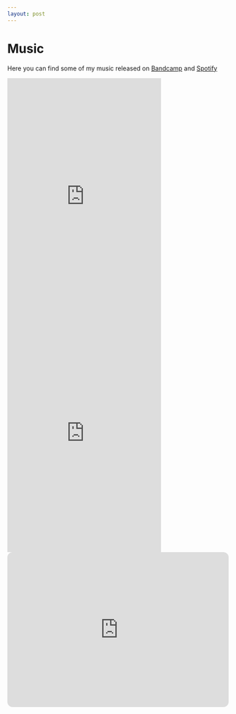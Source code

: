 ```yaml
---
layout: post
---
```


# Music

Here you can find some of my music released on [Bandcamp](https://grnch.bandcamp.com/) and [Spotify](https://open.spotify.com/artist/1R4wlaAZtsXhCjCWHLRUui?si=BZNlOifqQmWUKKcxmiO0-Q)

<iframe style="border: 0; width: 350px; height: 555px;" src="https://bandcamp.com/EmbeddedPlayer/album=344928967/size=large/bgcol=333333/linkcol=4ec5ec/transparent=true/" seamless><a href="https://grnch.bandcamp.com/album/stratus">Stratus by GRNCH</a></iframe>

<iframe style="border: 0; width: 350px; height: 522px;" src="https://bandcamp.com/EmbeddedPlayer/album=1879388601/size=large/bgcol=333333/linkcol=4ec5ec/transparent=true/" seamless><a href="https://grnch.bandcamp.com/album/3ds-feat-fischez">3ds Feat. Fischez by GRNCH</a></iframe>

<iframe style="border-radius:12px" src="https://open.spotify.com/embed/artist/1R4wlaAZtsXhCjCWHLRUui?utm_source=generator" width="100%" height="352" frameBorder="0" allowfullscreen="" allow="autoplay; clipboard-write; encrypted-media; fullscreen; picture-in-picture" loading="lazy"></iframe>
